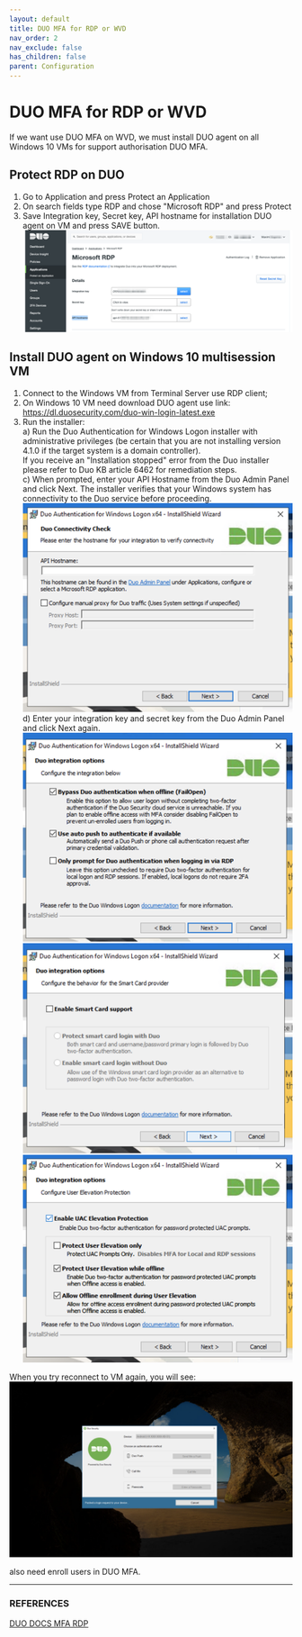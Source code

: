 ```yaml
---
layout: default
title: DUO MFA for RDP or WVD
nav_order: 2
nav_exclude: false
has_children: false
parent: Configuration
---
```

# DUO MFA for RDP or WVD
If we want use DUO MFA on WVD, we must install DUO agent on all Windows 10 VMs for support authorisation DUO MFA.   

## Protect RDP on DUO
1. Go to Application and press Protect an Application   
2. On search fields type RDP and chose "Microsoft RDP" and press Protect 
3. Save Integration key, Secret key, API hostname for installation DUO agent on VM and press SAVE button.  
![](images/DUO_MFA_RDP/DUO_RTP_KEY_SETTINGS.png)
## Install DUO agent on Windows 10 multisession VM  
1. Connect to the Windows VM from Terminal Server use RDP client;   
2. On Windows 10 VM need download DUO agent use link: https://dl.duosecurity.com/duo-win-login-latest.exe   
3. Run the installer:  
a) Run the Duo Authentication for Windows Logon installer with administrative privileges (be certain that you are not installing version 4.1.0 if the target system is a domain controller).  
   If you receive an "Installation stopped" error from the Duo installer please refer to Duo KB article 6462 for remediation steps.  
c) When prompted, enter your API Hostname from the Duo Admin Panel and click Next. The installer verifies that your Windows system has connectivity to the Duo service before proceeding.  
![](images/DUO_MFA_RDP/DUO_agent_install_01.png)   
d) Enter your integration key and secret key from the Duo Admin Panel and click Next again.  
 ![](images/DUO_MFA_RDP/DUO_agent_install_02.png)   
 ![](images/DUO_MFA_RDP/DUO_agent_install_03.png)   
 ![](images/DUO_MFA_RDP/DUO_agent_install_04.png)   

When you try reconnect to VM again, you will see:   
![](images/DUO_MFA_RDP/DUO_Windows_Login.png)

also need enroll users in DUO MFA.  

---
### REFERENCES
[DUO DOCS MFA RDP](https://duo.com/docs/rdp)

